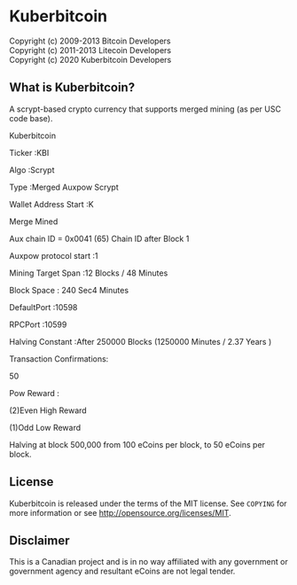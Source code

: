 Kuberbitcoin
================================

Copyright (c) 2009-2013 Bitcoin Developers  
Copyright (c) 2011-2013 Litecoin Developers  
Copyright (c) 2020 Kuberbitcoin Developers  

What is Kuberbitcoin?
----------------

A scrypt-based crypto currency that supports merged mining (as per USC code base).  

Kuberbitcoin

Ticker :KBI

Algo :Scrypt

Type :Merged Auxpow Scrypt

Wallet Address Start :K

Merge Mined

Aux chain ID = 0x0041 (65) Chain ID after Block 1

Auxpow protocol start :1

Mining Target Span :12 Blocks / 48 Minutes

Block Space : 240 Sec4 Minutes

DefaultPort :10598

RPCPort :10599

Halving Constant :After 250000 Blocks  (1250000 Minutes / 2.37 Years )


Transaction Confirmations:

50

Pow Reward :

(2)Even High Reward

(1)Odd Low Reward

Halving at block 500,000 from 100 eCoins per block, to 50 eCoins per block.  

License
-------

Kuberbitcoin is released under the terms of the MIT license. See `COPYING` for more
information or see http://opensource.org/licenses/MIT.

Disclaimer
----------

This is a Canadian project and is in no way affiliated with any government or government agency and resultant eCoins are not legal tender.
